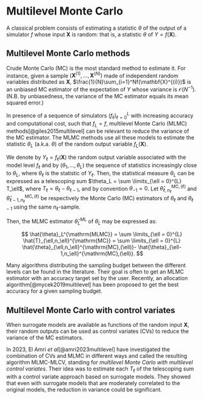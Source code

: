 <!--
 Copyright 2021 IRT Saint Exupéry, https://www.irt-saintexupery.com

 This work is licensed under the Creative Commons Attribution-ShareAlike 4.0
 International License. To view a copy of this license, visit
 http://creativecommons.org/licenses/by-sa/4.0/ or send a letter to Creative
 Commons, PO Box 1866, Mountain View, CA 94042, USA.
-->

# Multilevel Monte Carlo

A classical problem consists of
estimating a statistic $\theta$ of the output of a simulator $f$
whose input $\mathbf{X}$ is random:
that is, a statistic $\theta$ of $Y=f(\mathbf{X})$.

## Multilevel Monte Carlo methods

Crude Monte Carlo (MC) is the most standard method
to estimate it.
For instance,
given a sample $\left(\mathbf{X}^{(1)},\ldots,\mathbf{X}^{(N)}\right)$
made of independent random variables distributed as $\mathbf{X}$,
$\frac{1}{N}\sum_{i=1}^Nf(\mathbf{X}^{(i)})$ is
an unbiased MC estimator of the expectation of $Y$
whose variance is $\mathcal{O}(N^{-1})$.
(N.B. by unbiasedness, the variance of the MC estimator equals its mean squared error.)

In presence of a sequence of simulators $(f_\ell)_{\ell = 0}^L$
with increasing accuracy and computational cost,
such that $f_L = f$,
multilevel Monte Carlo (MLMC) methods[@giles2015multilevel] can be relevant
to reduce the variance of the MC estimator.
The MLMC methods use all these models
to estimate the statistic $\theta_L$ (a.k.a. $\theta$)
of the random output variable $f_L(\mathbf{X})$.

We denote by $Y_\ell=f_\ell(\mathbf{X})$ the random output variable
associated with the model level $f_\ell$
and by $(\theta_1,\ldots,\theta_L)$ the sequence of statistics
increasingly close to $\theta_L$,
where $\theta_\ell$ is the statistic of $Y_\ell$.
Then,
the statistical measure $\theta_L$ can be expressed as a telescoping sum
$\theta_L = \sum \limits_{\ell = 0}^{L} T_\ell$,
where $T_\ell = \theta_\ell - \theta_{\ell-1}$,
and by convention $\theta_{-1} = 0$.
Let $\hat{\theta}_{\ell,n_\ell}^{\mathrm{MC},(\ell)}$
and $\hat{\theta}_{\ell-1,n_\ell}^{\mathrm{MC},(\ell)}$ be respectively
the Monte Carlo (MC) estimators of $\theta_\ell$ and $\theta_{\ell-1}$
using the same $n_{\ell}$-sample.

Then,
the MLMC estimator $\hat{\theta}_L^{\mathrm{ML}}$ of $\theta_L$
may be expressed as:

$$
\hat{\theta}_L^{\mathrm{MLMC}}
= \sum \limits_{\ell = 0}^{L} \hat{T}_{\ell,n_\ell}^{\mathrm{MC}}
= \sum \limits_{\ell = 0}^{L} \hat{\theta}_{\ell,n_\ell}^{\mathrm{MC},(\ell)}-
\hat{\theta}_{\ell-1,n_\ell}^{\mathrm{MC},(\ell)}.
$$

Many algorithms distributing the sampling budget between the different levels
can be found in the literature.
Their goal is often to get an MLMC estimator with an accuracy target set by the user.
Recently,
an allocation algorithm[@mycek2019multilevel] has been proposed
to get the best accuracy for a given sampling budget.

## Multilevel Monte Carlo with control variates

When surrogate models are available
as functions of the random input $\mathbf{X}$,
their random outputs can be used as control variates (CVs)
to reduce the variance of the MC estimators.

In 2023,
El Amri _et al_[@amri2023multilevel]
have investigated the combination of CVs and MLMC in different ways
and called the resulting algorithm MLMC-MLCV,
standing for _multilevel Monte Carlo with multilevel control variates_.
Their idea was to estimate each $T_\ell$ of the telescoping sum
with a control variate approach based on surrogate models.
They showed that even with surrogate models
that are moderately correlated to the original models,
the reduction in variance could be significant.
